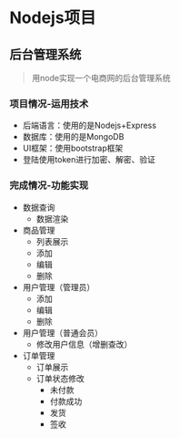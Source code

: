 # Nodejs项目

## 后台管理系统
>用node实现一个电商网的后台管理系统

### 项目情况-运用技术
* 后端语言：使用的是Nodejs+Express
* 数据库：使用的是MongoDB
* UI框架：使用bootstrap框架
* 登陆使用token进行加密、解密、验证

### 完成情况-功能实现
* 数据查询
    * 数据渲染
* 商品管理
    * 列表展示
    * 添加
    * 编辑
    * 删除
* 用户管理（管理员）
    * 添加
    * 编辑
    * 删除
* 用户管理（普通会员）
    * 修改用户信息（增删查改）
* 订单管理
    * 订单展示
    * 订单状态修改
        * 未付款
        * 付款成功
        * 发货
        * 签收